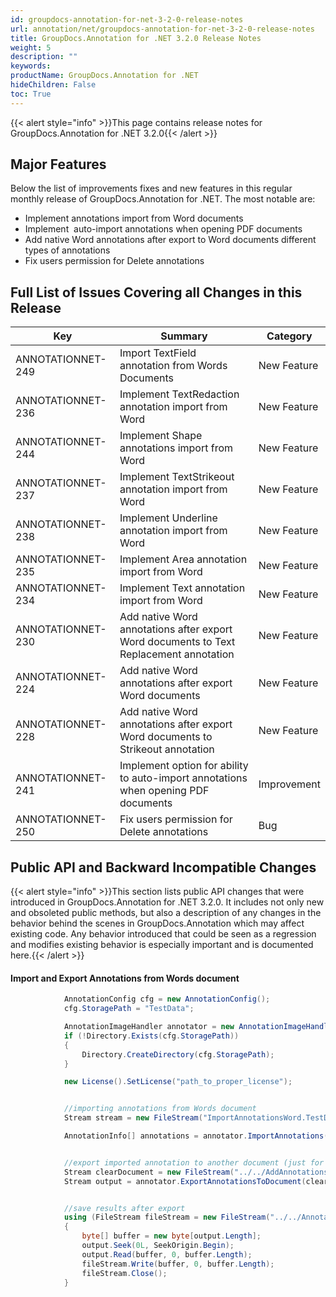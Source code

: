 ```yaml
---
id: groupdocs-annotation-for-net-3-2-0-release-notes
url: annotation/net/groupdocs-annotation-for-net-3-2-0-release-notes
title: GroupDocs.Annotation for .NET 3.2.0 Release Notes
weight: 5
description: ""
keywords: 
productName: GroupDocs.Annotation for .NET
hideChildren: False
toc: True
---
```


{{< alert style="info" >}}This page contains release notes for GroupDocs.Annotation for .NET 3.2.0{{< /alert >}}

## Major Features

Below the list of improvements fixes and new features in this regular monthly release of GroupDocs.Annotation for .NET. The most notable are:

*   Implement annotations import from Word documents
*   Implement  auto-import annotations when opening PDF documents
*   Add native Word annotations after export to Word documents different types of annotations
*   Fix users permission for Delete annotations

## Full List of Issues Covering all Changes in this Release

| Key | Summary | Category |
| --- | --- | --- |
| ANNOTATIONNET-249 | Import TextField annotation from Words Documents | New Feature |
| ANNOTATIONNET-236 | Implement TextRedaction annotation import from Word | New Feature |
| ANNOTATIONNET-244 | Implement Shape annotations import from Word | New Feature |
| ANNOTATIONNET-237 | Implement TextStrikeout annotation import from Word | New Feature |
| ANNOTATIONNET-238 | Implement Underline annotation import from Word | New Feature |
| ANNOTATIONNET-235 | Implement Area annotation import from Word | New Feature |
| ANNOTATIONNET-234 | Implement Text annotation import from Word | New Feature |
| ANNOTATIONNET-230 | Add native Word annotations after export Word documents to Text Replacement annotation | New Feature |
| ANNOTATIONNET-224 | Add native Word annotations after export Word documents | New Feature |
| ANNOTATIONNET-228 | Add native Word annotations after export Word documents to Strikeout annotation | New Feature |
| ANNOTATIONNET-241 | Implement option for ability to auto-import annotations when opening PDF documents | Improvement |
| ANNOTATIONNET-250 | Fix users permission for Delete annotations | Bug |

## Public API and Backward Incompatible Changes

{{< alert style="info" >}}This section lists public API changes that were introduced in GroupDocs.Annotation for .NET 3.2.0. It includes not only new and obsoleted public methods, but also a description of any changes in the behavior behind the scenes in GroupDocs.Annotation which may affect existing code. Any behavior introduced that could be seen as a regression and modifies existing behavior is especially important and is documented here.{{< /alert >}}

#### Import and Export Annotations from Words document



```csharp
            AnnotationConfig cfg = new AnnotationConfig();
            cfg.StoragePath = "TestData";

            AnnotationImageHandler annotator = new AnnotationImageHandler(cfg);
            if (!Directory.Exists(cfg.StoragePath))
            {
                Directory.CreateDirectory(cfg.StoragePath);
            }

            new License().SetLicense("path_to_proper_license");


            //importing annotations from Words document
            Stream stream = new FileStream("ImportAnnotationsWord.TestData.Annotated.docx", FileMode.Open, FileAccess.ReadWrite);

            AnnotationInfo[] annotations = annotator.ImportAnnotations(stream, DocumentType.Words);


            //export imported annotation to another document (just for check)
            Stream clearDocument = new FileStream("../../AddAnnotationsWords.TestData.Clear.docx", FileMode.Open, FileAccess.ReadWrite);
            Stream output = annotator.ExportAnnotationsToDocument(clearDocument, annotations.ToList(), DocumentType.Words);


            //save results after export
            using (FileStream fileStream = new FileStream("../../Annotated.docx", FileMode.Create))
            {
                byte[] buffer = new byte[output.Length];
                output.Seek(0L, SeekOrigin.Begin);
                output.Read(buffer, 0, buffer.Length);
                fileStream.Write(buffer, 0, buffer.Length);
                fileStream.Close();
            }


```
